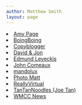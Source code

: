 ```yaml
---
author: Matthew Smith
layout: page
---
```

<li><a href="http://aepage.net/weblog/" rel="friend met" title="A dear friend">Amy Page</a></li>
<li><a href="http://boingboing.net" title="Great news source">BoingBoing</a></li>
<li><a href="http://www.copyblogger.com/" title="Learn to write better blogs">Copyblogger</a></li>
<li><a href="http://www.davidcomeaux.com" rel="friend met" title="the personal musings of David Comeaux and Jon Breaux" target="_blank">David &amp; Jon</a></li>
<li><a href="http://www.leveckis.net" title="Amazing Photography" target="_blank">Edmund Leveckis</a></li>
<li><a href="http://johncomeaux.com/" rel="friend met" title="This Comeaux is related to the other Comeaux.">John Comeaux</a></li>
<li><a href="http://www.mandolux.com/" title="Author of great desktops" target="_blank">mandolux</a></li>
<li><a href="http://ma.tt/" title="The guy behind Wordpress">Photo Matt</a></li>
<li><a href="http://www.reallyvirtual.com/" title="Pakistani Programmer with a Blog">ReallyVirtual</a></li>
<li><a href="http://tantannoodles.com" title="Joe Tan, author of some great WP Plugins">TanTanNoodles (Joe Tan)</a></li>
<li><a href="http://www.wmccnews.com/" title="Unique takes on news around the central Georgia area">WMCC News</a></li>

